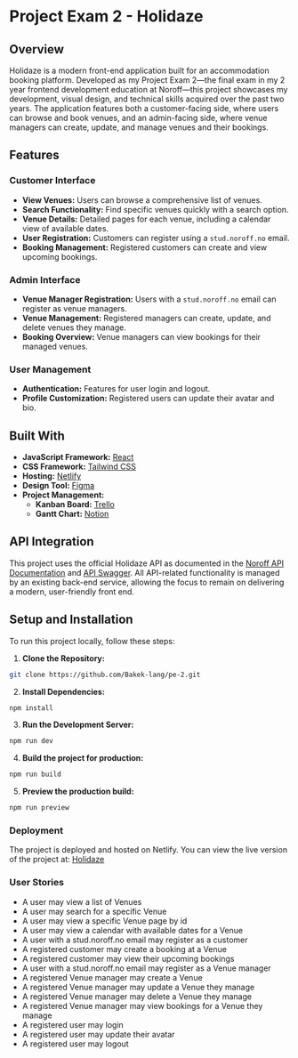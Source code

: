 # Project Exam 2 - Holidaze

## Overview

Holidaze is a modern front-end application built for an accommodation booking platform. Developed as my Project Exam 2—the final exam in my 2 year frontend development education at Noroff—this project showcases my development, visual design, and technical skills acquired over the past two years. The application features both a customer-facing side, where users can browse and book venues, and an admin-facing side, where venue managers can create, update, and manage venues and their bookings.

## Features

### Customer Interface

- **View Venues:** Users can browse a comprehensive list of venues.
- **Search Functionality:** Find specific venues quickly with a search option.
- **Venue Details:** Detailed pages for each venue, including a calendar view of available dates.
- **User Registration:** Customers can register using a `stud.noroff.no` email.
- **Booking Management:** Registered customers can create and view upcoming bookings.

### Admin Interface

- **Venue Manager Registration:** Users with a `stud.noroff.no` email can register as venue managers.
- **Venue Management:** Registered managers can create, update, and delete venues they manage.
- **Booking Overview:** Venue managers can view bookings for their managed venues.

### User Management

- **Authentication:** Features for user login and logout.
- **Profile Customization:** Registered users can update their avatar and bio.

## Built With

- **JavaScript Framework:** [React](https://reactjs.org/)
- **CSS Framework:** [Tailwind CSS](https://tailwindcss.com/)
- **Hosting:** [Netlify](https://www.netlify.com/)
- **Design Tool:** [Figma](https://www.figma.com/)
- **Project Management:**
  - **Kanban Board:** [Trello](https://trello.com/)
  - **Gantt Chart:** [Notion](https://www.notion.com/)

## API Integration

This project uses the official Holidaze API as documented in the [Noroff API Documentation](https://docs.noroff.dev/) and [API Swagger](https://v2.api.noroff.dev/docs/static/index.html). All API-related functionality is managed by an existing back-end service, allowing the focus to remain on delivering a modern, user-friendly front end.

## Setup and Installation

To run this project locally, follow these steps:

1. **Clone the Repository:**

```bash
git clone https://github.com/Bakek-lang/pe-2.git
```

2. **Install Dependencies:**

```bash
npm install
```

3. **Run the Development Server:**

```bash
npm run dev
```

4. **Build the project for production:**

```bash
npm run build
```

5. **Preview the production build:**

```bash
npm run preview
```

### Deployment

The project is deployed and hosted on Netlify. You can view the live version of the project at: [Holidaze](https://holidaze-pe2-bakek.netlify.app/)

### User Stories

- A user may view a list of Venues
- A user may search for a specific Venue
- A user may view a specific Venue page by id
- A user may view a calendar with available dates for a Venue
- A user with a stud.noroff.no email may register as a customer
- A registered customer may create a booking at a Venue
- A registered customer may view their upcoming bookings
- A user with a stud.noroff.no email may register as a Venue manager
- A registered Venue manager may create a Venue
- A registered Venue manager may update a Venue they manage
- A registered Venue manager may delete a Venue they manage
- A registered Venue manager may view bookings for a Venue they manage
- A registered user may login
- A registered user may update their avatar
- A registered user may logout
